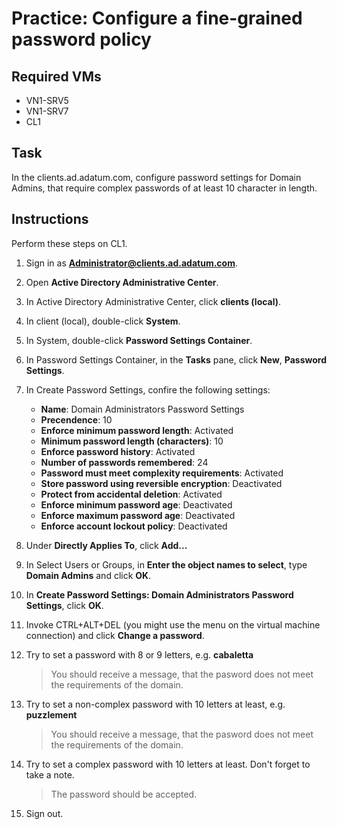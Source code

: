 # Practice: Configure a fine-grained password policy

## Required VMs

* VN1-SRV5
* VN1-SRV7
* CL1

## Task

In the clients.ad.adatum.com, configure password settings for Domain Admins, that require complex passwords of at least 10 character in length.

## Instructions

Perform these steps on CL1.

1. Sign in as **Administrator@clients.ad.adatum.com**.
1. Open **Active Directory Administrative Center**.
1. In Active Directory Administrative Center, click **clients (local)**.
1. In client (local), double-click **System**.
1. In System, double-click **Password Settings Container**.
1. In Password Settings Container, in the **Tasks** pane, click **New**, **Password Settings**.
1. In Create Password Settings, confire the following settings:

    * **Name**: Domain Administrators Password Settings
    * **Precendence**: 10
    * **Enforce minimum password length**: Activated
    * **Minimum password length (characters)**: 10
    * **Enforce password history**: Activated
    * **Number of passwords remembered**: 24
    * **Password must meet complexity requirements**: Activated
    * **Store password using reversible encryption**: Deactivated
    * **Protect from accidental deletion**: Activated
    * **Enforce minimum password age**: Deactivated
    * **Enforce maximum password age**: Deactivated
    * **Enforce account lockout policy**: Deactivated

1. Under **Directly Applies To**, click **Add...**
1. In Select Users or Groups, in **Enter the object names to select**, type **Domain Admins** and click **OK**.
1. In **Create Password Settings: Domain Administrators Password Settings**, click **OK**.
1. Invoke CTRL+ALT+DEL (you might use the menu on the virtual machine connection) and click **Change a password**.
1. Try to set a password with 8 or 9 letters, e.g. **cabaletta**

    > You should receive a message, that the pasword does not meet the requirements of the domain.

1. Try to set a non-complex password with 10 letters at least, e.g. **puzzlement**

    > You should receive a message, that the pasword does not meet the requirements of the domain.

1. Try to set a complex password with 10 letters at least. Don't forget to take a note.

    > The password should be accepted.

1. Sign out.
